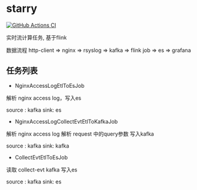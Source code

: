# starry

[![GitHub Actions CI][ciBadge]][ciLink]

实时流计算任务, 基于flink

数据流程
http-client => nginx => rsyslog => kafka => flink job => es => grafana

## 任务列表

* NginxAccessLogEtlToEsJob

解析 nginx access log，写入es

source : kafka
sink: es

* NginxAccessLogCollectEvtEtlToKafkaJob

解析 nginx access log
解析 request 中的query参数
写入kafka

source : kafka
sink: kafka

* CollectEvtEtlToEsJob

读取 collect-evt kafka
写入es

source : kafka
sink: es






[ciBadge]: https://github.com/ligenhw/starry/workflows/CI/badge.svg
[ciLink]: https://github.com/ligenhw/starry/actions
